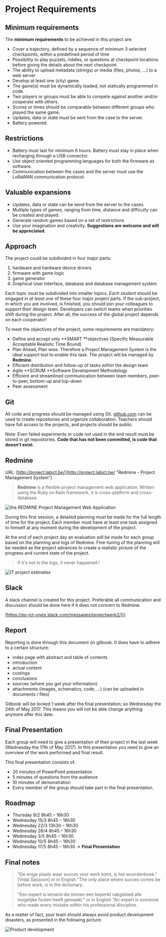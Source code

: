 
<!-- TODO: NEEDS UPDATE !!!!! -->

# Project Requirements

## Minimum requirements

The **minimum requirements** to be achieved in this project are:

* Cover a  trajectory, defined by a sequence of minimum 3 selected checkpoints, within a predefined period of time
* Possibility to play puzzels, riddles, or questions at checkpoint locations before giving the details about the next checkpoint.
* The ability to upload metadata \(strings\) or media \(files, photos, ...\) to a web server
* Develop at least one \(city\) game.
* The game\(s\) must be dynamically loaded, not statically programmed in code.
* Two players or groups must be able to compete against another and/or cooperate with others.
* Scores or times should be comparable between different groups who played the same game.
* Updates, data or state must be sent from the case to the server.
* Battery powered.

## Restrictions

* Battery must last for minimum 6 hours. Battery must stay in place when recharging through a USB connector.
* Use object oriented programming languages for both the firmware as software.
* Communication between the cases and the server must use the LoRaWAN communication protocol.

## Valuable expansions

* Updates, data or state can be send from the server to the cases.
* Multiple types of games, ranging from time, distance and difficulty can be created and played.
* Generate random games based on a set of restrictions
* Use your imagination and creativity. **Suggestions are welcome and will be appreciated**.

## Approach

The project could be subdivided in four major parts:

1. hardware and hardware device drivers
2. firmware with game logic
3. game generator
4. Graphical User Interface, database and database management system

Each topic must be subdivided into smaller topics. _Each student_ should be engaged in _at least one_ of these four major project parts. If the sub-project, in which you are involved, is finished, you should join your colleagues to support their design team. Developers can switch teams when priorities shift during the project. After all, the success of the global project depends on each cooperator!

To meet the objectives of the project, some requirements are mandatory:

* Define and accept only **SMART **objectives \(Specific Measurable Acceptable Realistic Time Bound\)
* Plan Ahead, Plan wise. Therefore a Project Management System is the ideal support tool to enable this task. The project will be managed by **Redmine**.
* Efficient distribution and follow-up of tasks within the design team
* Agile **SCRUM **Software Development Methodology
* Efficient and streamlined communication between team members, peer-to-peer, bottom-up and top-down
* Peer assessment

## Git

All code and progress should be managed using Git. [github.com](https://github.com) can be used to create repositories and organize collaboration. Teachers should have full access to the projects, and projects should be public.

Note: Even failed experiments or code not used in the end result must be stored in git repositories. **Code that has not been committed, is code that doesn't exist.**

## Redmine

URL: [http://project.labict.be/](http://project.labict.be/ "Redmine - Project Management System")

> **Redmine** is a flexible project management web application. Written using the Ruby on Rails framework, it is cross-platform and cross-database.

![the REDMINE Project Management Web Application](img/redmine2.jpg)

During this first session, a detailed planning must be made for the full length of time for the project. Each member must have at least one task assigned to himself at any moment during the development of the project.

At the end of each project day an evaluation will be made for each group based on the planning and logs of Redmine. Fine-tuning of the planning will be needed as the project advances to create a realistic picture of the progress and current state of the project.

> If it's not in the logs, it never happened !

![IT project estimates](img/it-project-estimates.jpg)

## Slack

A slack channel is created for this project. Preferable all communication and discussion should be done here if it does not concern to Redmine.

[https://eo-ict-vives.slack.com/messages/projectwerk2/]()

## Report

Reporting is done through this document on gitbook. It does have to adhere to a certain structure:

* index page with abstract and table of contents
* introduction
* actual content
* costings
* conclusions
* sources \(where you got your information\)
* attachments \(images, schematics, code, ...\) \(can be uploaded in documents / files\)

Gitbook will be locked 1 week after the final presentation; so Wednesday the 24th of May 2017. This means you will not be able change anything anymore after this date.

## Final Presentation

Each group will need to give a presentation of their project in the last week \(Wednesday the 17th of May 2017\). In this presentation you need to give an overview of the work performed and final result.

This final presentation consists of:

* 20 minutes of PowerPoint presentation
* 5 minutes of questions from the audience
* 10 minutes of demonstration
* Every member of the group should take part in the final presentation.

## Roadmap

* Thursday 9/2           8h45 – 16h30
* Wednesday 15/3    8h45 – 16h30
* Wednesday 22/3    13h30 – 16h30
* Wednesday 26/4    8h45 – 16h30
* Wednesday 3/5    8h45 – 16h30
* Wednesday 10/5    8h45 – 16h30
* Wednesday 17/5    8h45 – 16h30 -&gt; **Final Presentation**

## Final notes

> "De enige plaats waar succes voor werk komt, is het woordenboek." \[Vidal Sassoon\] or in English "The only place where succes comes be before work, is in the dictionary.
>
> "Een expert is iemand die binnen een beperkt vakgebied alle mogelijke fouten heeft gemaakt."
> or in English "An expert is someone who made every mistake within his professional discipline.

As a matter of fact, your team should always avoid product development disasters, as presented in the following picture:

![Product development](img/IT.png)

